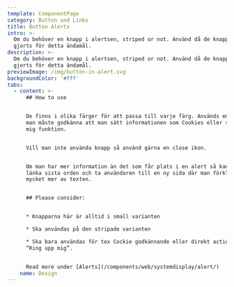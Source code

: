 ```yaml
---
template: ComponentPage
category: Button and Links
title: Button Alerts
intro: >-
  Om du behöver en knapp i alertsen, striped or not. Använd då de knappar som
  gjorts för detta ändamål.
description: >-
  Om du behöver en knapp i alertsen, striped or not. Använd då de knappar som
  gjorts för detta ändamål. 
previewImage: /img/button-in-alert.svg
backgroundColor: '#fff'
tabs:
  - content: >-
      ## How to use


      De finns i olika färger för att passa till varje färg. Används endast då
      man måste godkänna att man sätt informationen som Cookies eller som Ring
      mig funktion. 


      Vill man inte använda knapp så använd gärna en close ikon.


      Om man har mer information än det som får plats i en alert så kan man även
      länka sista orden och ta användaren till en ny sida där man förklarar
      mycket mer av texten.


      ## Please consider:


      * Knapparna här är alltid i small varianten

      * Ska användas på den stripade varianten

      * Ska bara användas för tex Cockie godkännande eller direkt action som
      “Ring upp mig”.


      Read more under [Alerts](/components/web/systemdisplay/alert/)
    name: Design
---
```


